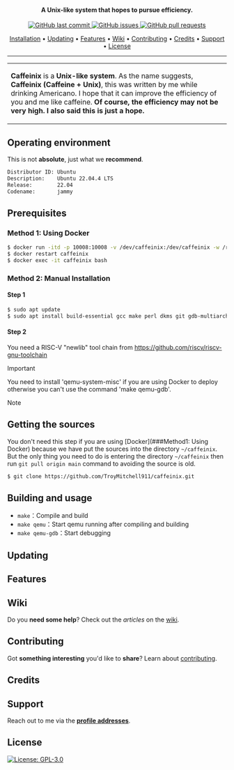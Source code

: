 <h4 align="center">A Unix-like system that hopes to pursue efficiency.</h4>

<p align="center">
    <a href="https://github.com/TroyMitchell911/Caffeinix/commits/main/">
    <img src="https://img.shields.io/github/last-commit/TroyMitchell911/Caffeinix.svg?style=flat-square&logo=github&logoColor=white"
         alt="GitHub last commit">
    <a href="https://github.com/TroyMitchell911/Caffeinix/issues">
    <img src="https://img.shields.io/github/issues-raw/TroyMitchell911/Caffeinix.svg?style=flat-square&logo=github&logoColor=white"
         alt="GitHub issues">
    <a href="https://github.com/TroyMitchell911/Caffeinix/pulls">
    <img src="https://img.shields.io/github/issues-pr-raw/TroyMitchell911/Caffeinix.svg?style=flat-square&logo=github&logoColor=white"
         alt="GitHub pull requests">
</p>

<p align="center">
  <a href="#installation">Installation</a> •
  <a href="#updating">Updating</a> •
  <a href="#features">Features</a> •
  <a href="#wiki">Wiki</a> •
  <a href="#contributing">Contributing</a> •
  <a href="#credits">Credits</a> •
  <a href="#support">Support</a> •
  <a href="#license">License</a>
</p>

---

<table>
<tr>
<td>

**Caffeinix** is a **Unix-like system**. As the name suggests, **Caffeinix (Caffeine + Unix)**, this was written by me while drinking Americano. I hope that it can improve the efficiency of you and me like caffeine. **Of course, the efficiency may not be very high. I also said this is just a hope.**

</td>
</tr>
</table>

## Operating environment

This is not **absolute**, just what we **recommend**.

```bash
Distributor ID: Ubuntu
Description:    Ubuntu 22.04.4 LTS
Release:        22.04
Codename:       jammy
```

## Prerequisites

### Method 1: Using Docker

```bash
$ docker run -itd -p 10008:10008 -v /dev/caffeinix:/dev/caffeinix -w /root --name caffeinix --restart=always troymitchell/caffeinix:1.0 /bin/bash
$ docker restart caffeinix
$ docker exec -it caffeinix bash
```

### Method 2: Manual Installation 

#### Step 1

```bash
$ sudo apt update
$ sudo apt install build-essential gcc make perl dkms git gdb-multiarch qemu-system-misc bear
```

#### Step 2

You need a RISC-V "newlib" tool chain from https://github.com/riscv/riscv-gnu-toolchain

> [!IMPORTANT] 
> You need to install 'qemu-system-misc' if you are using Docker to deploy otherwise you can't use the command 'make qemu-gdb'.

> [!NOTE]  

## Getting the sources

You don't need this step if you are using [Docker](###Method1: Using Docker) because we have put the sources into the directory `~/caffeinix`. But the only thing you need to do is entering the directory `~/caffeinix` then run `git pull origin main` command to avoiding the source is old.

```bash
$ git clone https://github.com/TroyMitchell911/caffeinix.git
```

## Building and usage

- `make`：Compile and build
- `make qemu`：Start qemu running after compiling and building
- `make qemu-gdb`：Start debugging

## Updating

## Features

## Wiki

Do you **need some help**? Check out the _articles_ on the [wiki](https://github.com/TroyMitchell911/Caffeinix/wiki/).

## Contributing

Got **something interesting** you'd like to **share**? Learn about [contributing](#).    
## Credits

## Support

Reach out to me via the **[profile addresses](https://github.com/TroyMitchell911)**.

## License

[![License: GPL-3.0](https://img.shields.io/badge/License-GPL%203.0-green)](https://www.tldrlegal.com/license/gnu-general-public-license-v3-gpl-3)
